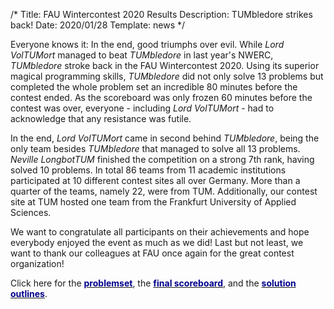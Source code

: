 /*
Title: FAU Wintercontest 2020 Results
Description: TUMbledore strikes back!
Date: 2020/01/28
Template: news
*/

Everyone knows it: In the end, good triumphs over evil. While *Lord VolTUMort* managed to beat *TUMbledore* in last year's NWERC, *TUMbledore* stroke back in the FAU Wintercontest 2020. Using its superior magical programming skills, *TUMbledore* did not only solve 13 problems but completed the whole problem set an incredible 80 minutes before the contest ended. As the scoreboard was only frozen 60 minutes before the contest was over, everyone - including *Lord VolTUMort* - had to acknowledge that any resistance was futile.

In the end, *Lord VolTUMort* came in second behind *TUMbledore*, being the only team besides *TUMbledore* that managed to solve all 13 problems. *Neville LongbotTUM* finished the competition on a strong 7th rank, having solved 10 problems. In total 86 teams from 11 academic institutions participated at 10 different contest sites all over Germany. More than a quarter of the teams, namely 22, were from TUM. Additionally, our contest site at TUM hosted one team from the Frankfurt University of Applied Sciences.

We want to congratulate all participants on their achievements and hope everybody enjoyed the event as much as we did! Last but not least, we want to thank our colleagues at FAU once again for the great contest organization!

Click here for the [<span style="color:darkblue">**problemset**</span>](https://icpc.cs.fau.de/wp-content/uploads/2020/01/problemset.pdf), the [<span style="color:darkblue">**final scoreboard**</span>](https://icpc.cs.fau.de/2020/01/28/fau-wintercontest-2020/), and the [<span style="color:darkblue">**solution outlines**</span>](https://icpc.cs.fau.de/wp-content/uploads/2020/01/solutions.pdf).



